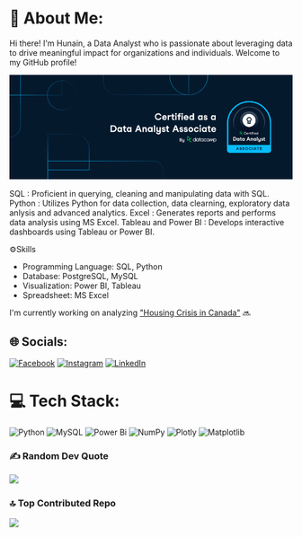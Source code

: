 # 💫 About Me:

Hi there! I'm Hunain, a Data Analyst who is passionate about leveraging data to drive meaningful impact for organizations and individuals. Welcome to my GitHub profile!

![](Data_Analyst_Associate.png)

SQL : Proficient in querying, cleaning and manipulating data with SQL.
Python : Utilizes Python for data collection, data clearning, exploratory data anlysis and advanced analytics.
Excel : Generates reports and performs data analysis using MS Excel.
Tableau and Power BI : Develops interactive dashboards using Tableau or Power BI.

⚙️Skills
- Programming Language: SQL, Python
- Database: PostgreSQL, MySQL
- Visualization: Power BI, Tableau
- Spreadsheet: MS Excel

I'm currently working on analyzing ["Housing Crisis in Canada"](https://github.com/hunainmuneer/housing-crisis-in-canada) :soon:

## 🌐 Socials:
[![Facebook](https://img.shields.io/badge/Facebook-%231877F2.svg?logo=Facebook&logoColor=white)](https://facebook.com/hunain.muneer) [![Instagram](https://img.shields.io/badge/Instagram-%23E4405F.svg?logo=Instagram&logoColor=white)](https://instagram.com/hunainmuneer/) [![LinkedIn](https://img.shields.io/badge/LinkedIn-%230077B5.svg?logo=linkedin&logoColor=white)](https://linkedin.com/in/hunain-muneer/) 

# 💻 Tech Stack:
![Python](https://img.shields.io/badge/python-3670A0?style=for-the-badge&logo=python&logoColor=ffdd54) ![MySQL](https://img.shields.io/badge/mysql-%2300000f.svg?style=for-the-badge&logo=mysql&logoColor=white) ![Power Bi](https://img.shields.io/badge/power_bi-F2C811?style=for-the-badge&logo=powerbi&logoColor=black) ![NumPy](https://img.shields.io/badge/numpy-%23013243.svg?style=for-the-badge&logo=numpy&logoColor=white) ![Plotly](https://img.shields.io/badge/Plotly-%233F4F75.svg?style=for-the-badge&logo=plotly&logoColor=white) ![Matplotlib](https://img.shields.io/badge/Matplotlib-%23ffffff.svg?style=for-the-badge&logo=Matplotlib&logoColor=black)

### ✍️ Random Dev Quote
![](https://quotes-github-readme.vercel.app/api?type=horizontal&theme=gruvbox)

### 🔝 Top Contributed Repo
![](https://github-contributor-stats.vercel.app/api?username=hunainmuneer&limit=5&theme=apprentice&combine_all_yearly_contributions=true)

<!-- Proudly created with GPRM ( https://gprm.itsvg.in ) -->
